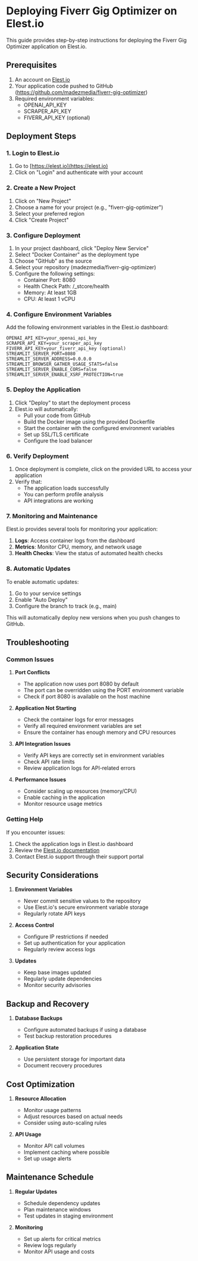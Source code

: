 # Deploying Fiverr Gig Optimizer on Elest.io

This guide provides step-by-step instructions for deploying the Fiverr Gig Optimizer application on Elest.io.

## Prerequisites

1. An account on [Elest.io](https://elest.io)
2. Your application code pushed to GitHub (https://github.com/madezmedia/fiverr-gig-optimizer)
3. Required environment variables:
   - OPENAI_API_KEY
   - SCRAPER_API_KEY
   - FIVERR_API_KEY (optional)

## Deployment Steps

### 1. Login to Elest.io

1. Go to [https://elest.io](https://elest.io)
2. Click on "Login" and authenticate with your account

### 2. Create a New Project

1. Click on "New Project"
2. Choose a name for your project (e.g., "fiverr-gig-optimizer")
3. Select your preferred region
4. Click "Create Project"

### 3. Configure Deployment

1. In your project dashboard, click "Deploy New Service"
2. Select "Docker Container" as the deployment type
3. Choose "GitHub" as the source
4. Select your repository (madezmedia/fiverr-gig-optimizer)
5. Configure the following settings:
   - Container Port: 8080
   - Health Check Path: /_stcore/health
   - Memory: At least 1GB
   - CPU: At least 1 vCPU

### 4. Configure Environment Variables

Add the following environment variables in the Elest.io dashboard:

```
OPENAI_API_KEY=your_openai_api_key
SCRAPER_API_KEY=your_scraper_api_key
FIVERR_API_KEY=your_fiverr_api_key (optional)
STREAMLIT_SERVER_PORT=8080
STREAMLIT_SERVER_ADDRESS=0.0.0.0
STREAMLIT_BROWSER_GATHER_USAGE_STATS=false
STREAMLIT_SERVER_ENABLE_CORS=false
STREAMLIT_SERVER_ENABLE_XSRF_PROTECTION=true
```

### 5. Deploy the Application

1. Click "Deploy" to start the deployment process
2. Elest.io will automatically:
   - Pull your code from GitHub
   - Build the Docker image using the provided Dockerfile
   - Start the container with the configured environment variables
   - Set up SSL/TLS certificate
   - Configure the load balancer

### 6. Verify Deployment

1. Once deployment is complete, click on the provided URL to access your application
2. Verify that:
   - The application loads successfully
   - You can perform profile analysis
   - API integrations are working

### 7. Monitoring and Maintenance

Elest.io provides several tools for monitoring your application:

1. **Logs**: Access container logs from the dashboard
2. **Metrics**: Monitor CPU, memory, and network usage
3. **Health Checks**: View the status of automated health checks

### 8. Automatic Updates

To enable automatic updates:

1. Go to your service settings
2. Enable "Auto Deploy"
3. Configure the branch to track (e.g., main)

This will automatically deploy new versions when you push changes to GitHub.

## Troubleshooting

### Common Issues

1. **Port Conflicts**
   - The application now uses port 8080 by default
   - The port can be overridden using the PORT environment variable
   - Check if port 8080 is available on the host machine

2. **Application Not Starting**
   - Check the container logs for error messages
   - Verify all required environment variables are set
   - Ensure the container has enough memory and CPU resources

2. **API Integration Issues**
   - Verify API keys are correctly set in environment variables
   - Check API rate limits
   - Review application logs for API-related errors

3. **Performance Issues**
   - Consider scaling up resources (memory/CPU)
   - Enable caching in the application
   - Monitor resource usage metrics

### Getting Help

If you encounter issues:

1. Check the application logs in Elest.io dashboard
2. Review the [Elest.io documentation](https://docs.elest.io)
3. Contact Elest.io support through their support portal

## Security Considerations

1. **Environment Variables**
   - Never commit sensitive values to the repository
   - Use Elest.io's secure environment variable storage
   - Regularly rotate API keys

2. **Access Control**
   - Configure IP restrictions if needed
   - Set up authentication for your application
   - Regularly review access logs

3. **Updates**
   - Keep base images updated
   - Regularly update dependencies
   - Monitor security advisories

## Backup and Recovery

1. **Database Backups**
   - Configure automated backups if using a database
   - Test backup restoration procedures

2. **Application State**
   - Use persistent storage for important data
   - Document recovery procedures

## Cost Optimization

1. **Resource Allocation**
   - Monitor usage patterns
   - Adjust resources based on actual needs
   - Consider using auto-scaling rules

2. **API Usage**
   - Monitor API call volumes
   - Implement caching where possible
   - Set up usage alerts

## Maintenance Schedule

1. **Regular Updates**
   - Schedule dependency updates
   - Plan maintenance windows
   - Test updates in staging environment

2. **Monitoring**
   - Set up alerts for critical metrics
   - Review logs regularly
   - Monitor API usage and costs
